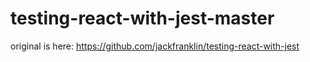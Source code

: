 # testing-react-with-jest-master

original is here: https://github.com/jackfranklin/testing-react-with-jest
 
